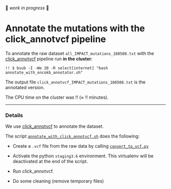 :construction: *work in progress* :construction:  

# Annotate the mutations with the click_annotvcf pipeline

To annotate the raw dataset `all_IMPACT_mutations_180508.txt` with the [click_annotvcf](https://github.com/leukgen/click_annotvcf/tree/add-normals) pipeline run **in the cluster**:
```shell
!! $ bsub -I -We 20 -R select[internet] "bash annotate_with_oncokb_annotator.sh"
```

The output file `click_annotvcf_IMPACT_mutations_180508.txt` is the annotated version.

The CPU time on the cluster was !! (≈ !! minutes).

***

### Details

We use [click_annotvcf](https://github.com/leukgen/click_annotvcf/tree/add-normals) to annotate the dataset.

The script [`annotate_with_click_annotvcf.sh`](https://github.com/ElsaB/impact-annotator/blob/master/data/annotate_with_click_annotvcf/annotate_with_click_annotvcf.sh) does the following:

* Create a `.vcf` file from the raw data by calling [`convert_to_vcf.py`](https://github.com/ElsaB/impact-annotator/blob/master/data/annotate_with_click_annotvcf/convert_to_vcf.py)

* Activate the python `staging3.6` environment. This virtualenv will be deactivated at the end of the script.

* Run click_annotvcf.

* Do some cleaning (remove temporary files)